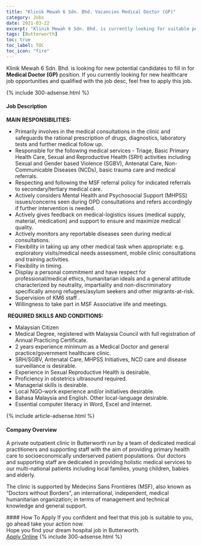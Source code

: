 ```yaml
---
title: "Klinik Mewah 6 Sdn. Bhd. Vacancies Medical Doctor (GP)" 
category: Jobs 
date: 2021-03-22 
excerpt: "Klinik Mewah 6 Sdn. Bhd. is currently looking for suitable person to fill in the Medical Doctor (GP) which positioned at Butterworth" 
tags: [Butterworth] 
toc: true 
toc_label: TOC 
toc_icon: "fire" 
--- 
```


<p>Klinik Mewah 6 Sdn. Bhd. is looking for new potential candidates to fill in for <b>Medical Doctor (GP)</b> position. If you currently looking for new healthcare job opportunities and qualified with the job desc, feel free to apply this job.
</p>{% include 300-adsense.html %} 
<div><div><h4>Job Description</h4></div><div><div><span><div><div><strong>MAIN RESPONSIBILITIES:</strong><ul><li>Primarily involves in the medical consultations in the clinic and safeguards the rational prescription of drugs, diagnostics, laboratory tests and further medical follow up.</li><li>Responsible for the following medical services - Triage, Basic Primary Health Care, Sexual and Reproductive Health (SRH) activities including Sexual and Gender based Violence (SGBV), Antenatal Care, Non-Communicable Diseases (NCDs), basic trauma care and medical referrals.</li><li>Respecting and following the MSF referral policy for indicated referrals to secondary/tertiary medical care.</li><li>Actively considers Mental Health and Psychosocial Support (MHPSS) issues/concerns seen during OPD consultations and refers accordingly if further intervention is needed.</li><li>Actively gives feedback on medical-logistics issues (medical supply, material, medication) and support to ensure and maximize medical quality.</li><li>Actively monitors any reportable diseases seen during medical consultations.</li><li>Flexibility in taking up any other medical task when appropriate: e.g. exploratory visits/medical needs assessment, mobile clinic consultations and training activities.</li><li>Flexibility in timing.</li><li>Display a personal commitment and have respect for professional/medical ethics, humanitarian ideals and a general attitude characterized by neutrality, impartiality and non-discriminatory specifically among refugees/asylum seekers and other migrants-at-risk.</li><li>Supervision of KM6 staff .</li><li>Willingness to take part in MSF Associative life and meetings.</li></ul>&#160;<strong>REQUIRED SKILLS AND CONDITIONS:</strong><ul><li>Malaysian Citizen</li><li>Medical Degree, registered with Malaysia Council with full registration of Annual Practicing Certificate.</li><li>2 years experience minimum as a Medical Doctor and general practice/government healthcare clinic.</li><li>SRH/SGBV, Antenatal Care, MHPSS Initiatives, NCD care and disease surveillance is desirable.</li><li>Experience in Sexual Reproductive Health is desirable.</li><li>Proficiency in obstetrics ultrasound required.</li><li>Managerial skills is desirable.</li><li>Local NGO-work experience and/or initiatives desirable.</li><li>Bahasa Malaysia and English. Other local-language desirable.</li><li>Essential computer literacy in Word, Excel and Internet.</li></ul></div></div></span></div></div></div> 
{% include article-adsense.html %} 
<div><div><h4>Company Overview</h4></div><div><div><span><div><p>A private outpatient clinic in Butterworth run by a team of dedicated medical practitioners and supporting staff with the aim of providing primary health care to socioeconomically underserved patient populations. Our doctors and supporting staff are dedicated in providing holistic medical services to our multi-national patients including local families, young children, babies and elderly.</p><p>The clinic is supported by M&#233;decins Sans Fronti&#232;res (MSF), also known as &#8220;Doctors without Borders&#8221;, an international, independent, medical humanitarian organization; in terms of management and technical knowledge and general support.</p></div></span></div></div></div> 
#### How To Apply 
If you confident and feel that this job is suitable to you, go ahead take your action now. <br/> 
Hope you find your dream hospital job in Butterworth. <br/> 
<a href="https://www.jobstreet.com.my/en/job/medical-doctor-gp-4499082?jobId=jobstreet-my-job-4499082" class="btn btn--warning" target="_blank" rel="nofollow noopenner">Apply Online</a> 
{% include 300-adsense.html %} 